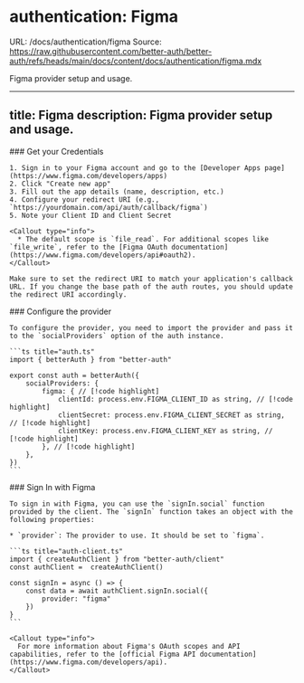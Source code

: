 # authentication: Figma
URL: /docs/authentication/figma
Source: https://raw.githubusercontent.com/better-auth/better-auth/refs/heads/main/docs/content/docs/authentication/figma.mdx

Figma provider setup and usage.

***

title: Figma
description: Figma provider setup and usage.
--------------------------------------------

<Steps>
  <Step>
    ### Get your Credentials

    1. Sign in to your Figma account and go to the [Developer Apps page](https://www.figma.com/developers/apps)
    2. Click "Create new app"
    3. Fill out the app details (name, description, etc.)
    4. Configure your redirect URI (e.g., `https://yourdomain.com/api/auth/callback/figma`)
    5. Note your Client ID and Client Secret

    <Callout type="info">
      * The default scope is `file_read`. For additional scopes like `file_write`, refer to the [Figma OAuth documentation](https://www.figma.com/developers/api#oauth2).
    </Callout>

    Make sure to set the redirect URI to match your application's callback URL. If you change the base path of the auth routes, you should update the redirect URI accordingly.
  </Step>

  <Step>
    ### Configure the provider

    To configure the provider, you need to import the provider and pass it to the `socialProviders` option of the auth instance.

    ```ts title="auth.ts"
    import { betterAuth } from "better-auth"

    export const auth = betterAuth({
        socialProviders: {
            figma: { // [!code highlight]
                clientId: process.env.FIGMA_CLIENT_ID as string, // [!code highlight]
                clientSecret: process.env.FIGMA_CLIENT_SECRET as string, // [!code highlight]
                clientKey: process.env.FIGMA_CLIENT_KEY as string, // [!code highlight]
            }, // [!code highlight]
        },
    })
    ```
  </Step>

  <Step>
    ### Sign In with Figma

    To sign in with Figma, you can use the `signIn.social` function provided by the client. The `signIn` function takes an object with the following properties:

    * `provider`: The provider to use. It should be set to `figma`.

    ```ts title="auth-client.ts"
    import { createAuthClient } from "better-auth/client"
    const authClient =  createAuthClient()

    const signIn = async () => {
        const data = await authClient.signIn.social({
            provider: "figma"
        })
    }
    ```

    <Callout type="info">
      For more information about Figma's OAuth scopes and API capabilities, refer to the [official Figma API documentation](https://www.figma.com/developers/api).
    </Callout>
  </Step>
</Steps>


